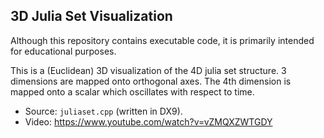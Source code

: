 ## 3D Julia Set Visualization ##

Although this repository contains executable code, it is primarily intended for educational purposes.

This is a (Euclidean) 3D visualization of the 4D julia set structure.
3 dimensions are mapped onto orthogonal axes.
The 4th dimension is mapped onto a scalar which oscillates with respect to time.

* Source: `juliaset.cpp` (written in DX9).
* Video: https://www.youtube.com/watch?v=vZMQXZWTGDY
